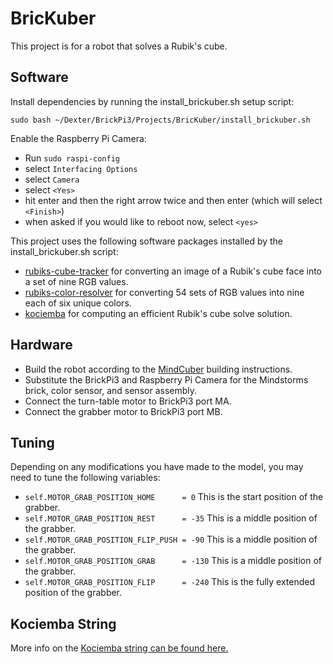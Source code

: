 BricKuber
=
This project is for a robot that solves a Rubik's cube.

Software
-
Install dependencies by running the install_brickuber.sh setup script:

    sudo bash ~/Dexter/BrickPi3/Projects/BricKuber/install_brickuber.sh

Enable the Raspberry Pi Camera:
 * Run `sudo raspi-config`
 * select `Interfacing Options`
 * select `Camera`
 * select `<Yes>`
 * hit enter and then the right arrow twice and then enter (which will select `<Finish>`)
 * when asked if you would like to reboot now, select `<yes>`

This project uses the following software packages installed by the install_brickuber.sh script:

* [rubiks-cube-tracker](https://github.com/dwalton76/rubiks-cube-tracker) for converting an image of a Rubik's cube face into a set of nine RGB values.
* [rubiks-color-resolver](https://github.com/dwalton76/rubiks-color-resolver) for converting 54 sets of RGB values into nine each of six unique colors.
* [kociemba](https://github.com/muodov/kociemba) for computing an efficient Rubik's cube solve solution.

Hardware
-
* Build the robot according to the [MindCuber](http://mindcuber.com/) building instructions.
* Substitute the BrickPi3 and Raspberry Pi Camera for the Mindstorms brick, color sensor, and sensor assembly.
* Connect the turn-table motor to BrickPi3 port MA.
* Connect the grabber motor to BrickPi3 port MB.

Tuning
-
Depending on any modifications you have made to the model, you may need to tune the following variables:
* ` self.MOTOR_GRAB_POSITION_HOME      = 0 `	This is the start position of the grabber.
* `self.MOTOR_GRAB_POSITION_REST      = -35`  This is a middle position of the grabber.
* `self.MOTOR_GRAB_POSITION_FLIP_PUSH = -90`  This is a middle position of the grabber.
* `self.MOTOR_GRAB_POSITION_GRAB      = -130` This is a middle position of the grabber.
* `self.MOTOR_GRAB_POSITION_FLIP      = -240`	This is the fully extended position of the grabber.

Kociemba String
-
More info on the [Kociemba string can be found here.](https://github.com/muodov/kociemba)